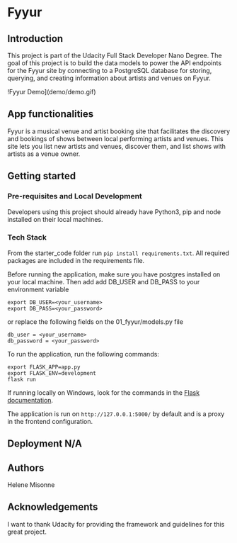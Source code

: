 # Fyyur

## Introduction

This project is part of the Udacity Full Stack Developer Nano Degree. The goal of this project is to build the data models to power the API endpoints for the Fyyur site by connecting to a PostgreSQL database for storing, querying, and creating information about artists and venues on Fyyur.

!Fyyur Demo](demo/demo.gif)

## App functionalities

Fyyur is a musical venue and artist booking site that facilitates the discovery and bookings of shows between local performing artists and venues. This site lets you list new artists and venues, discover them, and list shows with artists as a venue owner.

## Getting started

### Pre-requisites and Local Development 
Developers using this project should already have Python3, pip and node installed on their local machines.


### Tech Stack

From the starter_code folder run `pip install requirements.txt`. All required packages are included in the requirements file. 

Before running the application, make sure you have postgres installed on your local machine. Then add add DB_USER and DB_PASS to your environment variable

```
export DB_USER=<your_username>
export DB_PASS=<your_password>
```

or replace the following fields on the 01_fyyur/models.py file

```
db_user = <your_username>
db_password = <your_password>
```

To run the application, run the following commands: 
```
export FLASK_APP=app.py
export FLASK_ENV=development
flask run
```

If running locally on Windows, look for the commands in the [Flask documentation](http://flask.pocoo.org/docs/1.0/tutorial/factory/).

The application is run on `http://127.0.0.1:5000/` by default and is a proxy in the frontend configuration. 

## Deployment N/A

## Authors
Helene Misonne

## Acknowledgements 
I want to thank Udacity for providing the framework and guidelines for this great project.
